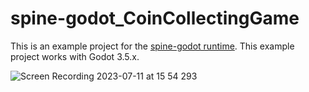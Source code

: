 # spine-godot_CoinCollectingGame
This is an example project for the [spine-godot runtime](http://esotericsoftware.com/spine-godot). This example project works with Godot 3.5.x.

![Screen Recording 2023-07-11 at 15 54 293](https://github.com/misaki-eymard/spine-godot_CoinCollectingGame/assets/85478846/b233ec18-58f9-41a5-9fda-28914c7b8d4a)
